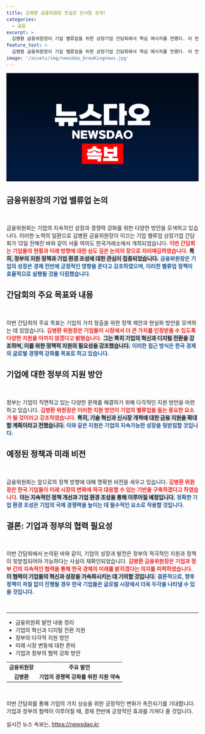 ```yaml
---
title: 김병환 금융위원장 뜻깊은 인사말 공개!
categories:
  - 금융
excerpt: >
  김병환 금융위원장이 기업 밸류업을 위한 상장기업 간담회에서 핵심 메시지를 전했다. 이 만남의 의의와 향후 금융 정책의 방향은? 클릭으로 확인하세요!
feature_text: >
  김병환 금융위원장이 기업 밸류업을 위한 상장기업 간담회에서 핵심 메시지를 전했다. 이 만남의 의의와 향후 금융 정책의 방향은? 클릭으로 확인하세요!
image: '/assets/img/newsdao_breakingnews.jpg'
---
```


<p><img src="/assets/img/newsdao_breakingnews.jpg" alt="koreaapp 속보" /></p>

<h2 data-ke-size="size26">금융위원장의 기업 밸류업 논의</h2>

<p data-ke-size="size16">&nbsp;</p>

<p>금융위원회는 기업의 지속적인 성장과 경쟁력 강화를 위한 다양한 방안을 모색하고 있습니다. 이러한 노력의 일환으로 김병환 금융위원장이 이끄는 기업 밸류업 상장기업 간담회가 12일 전해진 바와 같이 서울 여의도 한국거래소에서 개최되었습니다. <b><span style="color: #ee2323;">이번 간담회는 기업들의 현황과 미래 방향에 대한 심도 깊은 논의의 장으로 자리매김하였습니다.</span></b> <b><span style="background-color: #21538527;">특히, 정부의 지원 정책과 기업 환경 조성에 대한 관심이 집중되었습니다.</span></b> <b><span style="color: #1a5490;">금융위원장은 기업의 성장은 경제 전반에 긍정적인 영향을 준다고 강조하였으며, 이러한 벨류업 정책이 효율적으로 실행될 것을 다짐했습니다.</span></b></p>

<h2 data-ke-size="size26">간담회의 주요 목표와 내용</h2>

<p data-ke-size="size16">&nbsp;</p>

<p>이번 간담회의 주요 목표는 기업의 가치 창출을 위한 정책 제안과 현실화 방안을 모색하는 데 있었습니다. <b><span style="color: #ee2323;">김병환 위원장은 기업들이 시장에서 더 큰 가치를 인정받을 수 있도록 다양한 지원을 아끼지 않겠다고 밝혔습니다.</span></b> <b><span style="background-color: #21538527;">그는 특히 기업의 혁신과 디지털 전환을 강조하며, 이를 위한 정책적 지원의 필요성을 강조했습니다.</span></b> <b><span style="color: #1a5490;">이러한 접근 방식은 한국 경제의 글로벌 경쟁력 강화를 목표로 하고 있습니다.</span></b></p>

<h2 data-ke-size="size26">기업에 대한 정부의 지원 방안</h2>

<p data-ke-size="size16">&nbsp;</p>

<p>정부는 기업이 직면하고 있는 다양한 문제를 해결하기 위해 다각적인 지원 방안을 마련하고 있습니다. <b><span style="color: #ee2323;">김병환 위원장은 이러한 지원 방안이 기업의 밸류업을 돕는 중요한 요소가 될 것이라고 강조하였습니다.</span></b> <b><span style="background-color: #21538527;">특히, 기술 혁신과 신시장 개척에 대한 금융 지원을 확대할 계획이라고 전했습니다.</span></b> <b><span style="color: #1a5490;">이와 같은 지원은 기업의 지속가능한 성장을 뒷받침할 것입니다.</span></b></p>

<h2 data-ke-size="size26">예정된 정책과 미래 비전</h2>

<p data-ke-size="size16">&nbsp;</p>

<p>금융위원회는 앞으로의 정책 방향에 대해 명확한 비전을 세우고 있습니다. <b><span style="color: #ee2323;">김병환 위원장은 한국 기업들이 미래 시장의 변화에 적극 대응할 수 있는 기반을 구축하겠다고 하였습니다.</span></b> <b><span style="background-color: #21538527;">이는 지속적인 정책 개선과 기업 환경 조성을 통해 이루어질 예정입니다.</span></b> <b><span style="color: #1a5490;">정확한 기업 환경 조성은 기업의 국제 경쟁력을 높이는 데 필수적인 요소로 작용할 것입니다.</span></b></p>

<h2 data-ke-size="size26">결론: 기업과 정부의 협력 필요성</h2>

<p data-ke-size="size16">&nbsp;</p>

<p>이번 간담회에서 논의된 바와 같이, 기업의 성장과 발전은 정부의 적극적인 지원과 정책이 뒷받침되어야 가능하다는 사실이 재확인되었습니다. <b><span style="color: #ee2323;">김병환 금융위원장은 기업과 정부 간의 지속적인 협력을 통해 한국 경제의 미래를 밝히겠다는 의지를 피력하였습니다.</span></b> <b><span style="background-color: #21538527;">이 협력이 기업들의 혁신과 성장을 가속화시키는 데 기여할 것입니다.</span></b> <b><span style="color: #1a5490;">결론적으로, 향후 정책이 차질 없이 진행될 경우 한국 기업들은 글로벌 시장에서 더욱 두각을 나타낼 수 있을 것입니다.</span></b></p>

<p data-ke-size="size16">&nbsp;</p>

<hr />

<ul>
    <li>금융위원회 발언 내용 정리</li>
    <li>기업의 혁신과 디지털 전환 지원</li>
    <li>정부의 다각적 지원 방안</li>
    <li>미래 시장 변동에 대한 준비</li>
    <li>기업과 정부의 협력 강화 방안</li>
</ul>

<table style="width: 100%; border-collapse: collapse;">
    <tr>
        <td style="text-align: center; height: 17px;"><b>금융위원장</b></td>
        <td style="text-align: center; height: 17px;"><b>주요 발언</b></td>
    </tr>
    <tr>
        <td style="text-align: center; height: 17px;"><b>김병환</b></td>
        <td style="text-align: center; height: 17px;"><b>기업의 경쟁력 강화를 위한 지원 약속</b></td>
    </tr>
</table>

<p data-ke-size="size16">&nbsp;</p> 

<p>이번 간담회를 통해 기업의 가치 상승을 위한 긍정적인 변화가 촉진되기를 기대합니다. 기업과 정부의 협력이 이루어질 때, 경제 전반에 긍정적인 효과를 가져다 줄 것입니다.</p>
실시간 뉴스 속보는, <a href="https://newsdao.kr" rel="dofollow">https://newsdao.kr</a>


